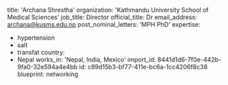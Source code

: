 title: 'Archana Shrestha'
organization: 'Kathmandu University School of Medical Sciences'
job_title: Director
official_title: Dr
email_address: archana@kusms.edu.np
post_nominal_letters: 'MPH PhD'
expertise:
  - hypertension
  - salt
  - transfat
country:
  - Nepal
works_in: 'Nepal, India, Mexico'
import_id: 8441d1d6-7f0e-442b-9fa0-32e594a4e4bb
id: c89d15b3-bf77-411e-bc6a-1cc4206f8c38
blueprint: networking
